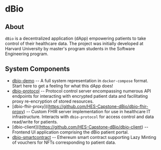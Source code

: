 # dBio

## About
`dBio` is a decentralized application (dApp) empowering patients to take control of their healthcare data. The project was initially developed at Harvard University by master's program students in the Software Engineering program.

## System Components
* [dbio-demo](https://github.com/HES-Capstone-dBio/dbio-demo) -- A full system representation in `docker-compose` format. Start here to get a feeling for what this dApp does!
* [dbio-protocol](https://github.com/HES-Capstone-dBio/dbio-protocol) -- Protocol control server encompassing numerous API endpoints for interacting with encrypted patient data and facilitating proxy re-encryption of stored resources.
* [dbio-fhir-proxy]((https://github.com/HES-Capstone-dBio/dbio-fhir-proxy) -- Custom FHIR server implementation for use in healthcare IT infrastructure. Interacts with `dbio-protocol` for access control and data read/write for patients.
* [dbio-client]((https://github.com/HES-Capstone-dBio/dbio-client) -- Frontend UI application comprising the dBio patient portal.
* [dbio-smartcontract](https://github.com/HES-Capstone-dBio/dbio-smartcontract) -- Ethereum smart contract supporting Lazy Minting of vouchers for NFTs corresponding to patient data.
